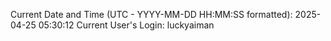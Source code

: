 Current Date and Time (UTC - YYYY-MM-DD HH:MM:SS formatted): 2025-04-25 05:30:12
Current User's Login: luckyaiman
